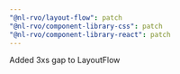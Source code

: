 ```yaml
---
"@nl-rvo/layout-flow": patch
"@nl-rvo/component-library-css": patch
"@nl-rvo/component-library-react": patch
---
```


Added 3xs gap to LayoutFlow
